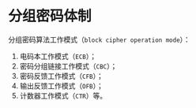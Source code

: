 # 分组密码体制

分组密码算法工作模式（`block cipher operation mode`）：

1. 电码本工作模式（`ECB`）；
2. 密码分组链接工作模式（`CBC`）；
3. 密码反馈工作模式（`CFB`）；
4. 输出反馈工作模式（`OFB`）；
5. 计数器工作模式（`CTR`）等。